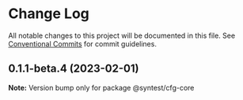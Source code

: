 # Change Log

All notable changes to this project will be documented in this file.
See [Conventional Commits](https://conventionalcommits.org) for commit guidelines.

## 0.1.1-beta.4 (2023-02-01)

**Note:** Version bump only for package @syntest/cfg-core
